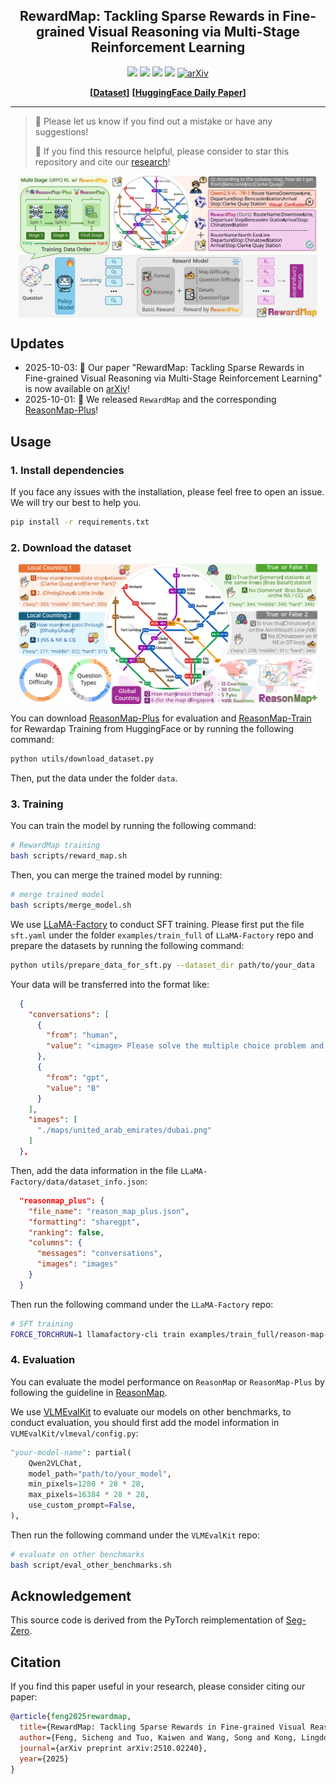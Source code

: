 <div align="center">
      <h2><b> RewardMap: Tackling Sparse Rewards in Fine-grained Visual Reasoning via Multi-Stage Reinforcement Learning </b></h2>
</div>

<div align="center">

![](https://img.shields.io/github/stars/fscdc/RewardMap?color=yellow)
![](https://img.shields.io/github/forks/fscdc/RewardMap?color=lightblue)
![](https://img.shields.io/github/last-commit/fscdc/RewardMap?color=green)
![](https://img.shields.io/badge/PRs-Welcome-blue)
<a href="https://arxiv.org/abs/2510.02240" target="_blank"><img src="https://img.shields.io/badge/arXiv-2510.02240-009688.svg" alt="arXiv"></a>

</div>

<div align="center">

**[<a href="https://huggingface.co/collections/FSCCS/reasonmap-688517b57d771707a5d64656">Dataset</a>]** **[<a href="https://huggingface.co/papers/2510.02240">HuggingFace Daily Paper</a>]**

</div>

---

>🙋 Please let us know if you find out a mistake or have any suggestions!
>
>🌟 If you find this resource helpful, please consider to star this repository and cite our [research](#citation)!

<p align="center">
<img src="assets/rewardmap.svg" width = "95%" alt="" align=center />
</p>

## Updates

- 2025-10-03: 📢 Our paper "RewardMap: Tackling Sparse Rewards in Fine-grained Visual Reasoning via Multi-Stage Reinforcement Learning" is now available on [arXiv](https://arxiv.org/abs/2510.02240)!
- 2025-10-01: 🚀 We released `RewardMap` and the corresponding [ReasonMap-Plus](https://huggingface.co/datasets/FSCCS/ReasonMap-Plus)!

## Usage

### 1. Install dependencies

If you face any issues with the installation, please feel free to open an issue. We will try our best to help you.

```bash
pip install -r requirements.txt
```

### 2. Download the dataset

<p align="center">
<img src="assets/overview_dataset.svg" width = "95%" alt="" align=center />
</p>

You can download [ReasonMap-Plus](https://huggingface.co/datasets/FSCCS/ReasonMap-Plus) for evaluation and [ReasonMap-Train](https://huggingface.co/datasets/FSCCS/ReasonMap-Train) for Rewardap Training from HuggingFace or by running the following command:

```bash
python utils/download_dataset.py
```

Then, put the data under the folder `data`.


### 3. Training

You can train the model by running the following command:

```bash
# RewardMap training
bash scripts/reward_map.sh
```

Then, you can merge the trained model by running:

```bash
# merge trained model
bash scripts/merge_model.sh
```

We use [LLaMA-Factory](https://github.com/hiyouga/LLaMA-Factory) to conduct SFT training. Please first put the file `sft.yaml` under the folder `examples/train_full` of `LLaMA-Factory` repo and prepare the datasets by running the following command:

```bash
python utils/prepare_data_for_sft.py --dataset_dir path/to/your_data
```

Your data will be transferred into the format like:

```json
  {
    "conversations": [
      {
        "from": "human",
        "value": "<image> Please solve the multiple choice problem and put your answer (one of ABCD) in one \"\\boxed{}\". According to the subway map, how many intermediate stops are there between Danube Station and lbn Battuta Station (except for this two stops)? \nA) 8 \nB) 1 \nC) 25 \nD) 12 \n"
      },
      {
        "from": "gpt",
        "value": "B"
      }
    ],
    "images": [
      "./maps/united_arab_emirates/dubai.png"
    ]
  },
```
Then, add the data information in the file `LLaMA-Factory/data/dataset_info.json`:

```json
  "reasonmap_plus": {
    "file_name": "reason_map_plus.json",
    "formatting": "sharegpt",
    "ranking": false,
    "columns": {
      "messages": "conversations",
      "images": "images"
    }
  }
```

Then run the following command under the `LLaMA-Factory` repo:

```bash
# SFT training
FORCE_TORCHRUN=1 llamafactory-cli train examples/train_full/reason-map-plus.yaml
```

### 4. Evaluation

You can evaluate the model performance on `ReasonMap` or `ReasonMap-Plus` by following the guideline in [ReasonMap](https://github.com/fscdc/ReasonMap).


We use [VLMEvalKit](https://github.com/open-compass/VLMEvalKit) to evaluate our models on other benchmarks, to conduct evaluation, you should first add the model information in `VLMEvalKit/vlmeval/config.py`:

```python
"your-model-name": partial(
    Qwen2VLChat,
    model_path="path/to/your_model",
    min_pixels=1280 * 28 * 28,
    max_pixels=16384 * 28 * 28,
    use_custom_prompt=False,
),
```

Then run the following command under the `VLMEvalKit` repo:

```bash
# evaluate on other benchmarks
bash script/eval_other_benchmarks.sh
```

## Acknowledgement

This source code is derived from the PyTorch reimplementation of [Seg-Zero](https://github.com/dvlab-research/Seg-Zero).

## Citation

If you find this paper useful in your research, please consider citing our paper:

```bibtex
@article{feng2025rewardmap,
  title={RewardMap: Tackling Sparse Rewards in Fine-grained Visual Reasoning via Multi-Stage Reinforcement Learning},
  author={Feng, Sicheng and Tuo, Kaiwen and Wang, Song and Kong, Lingdong and Zhu, Jianke and Wang, Huan},
  journal={arXiv preprint arXiv:2510.02240},
  year={2025}
}
```
